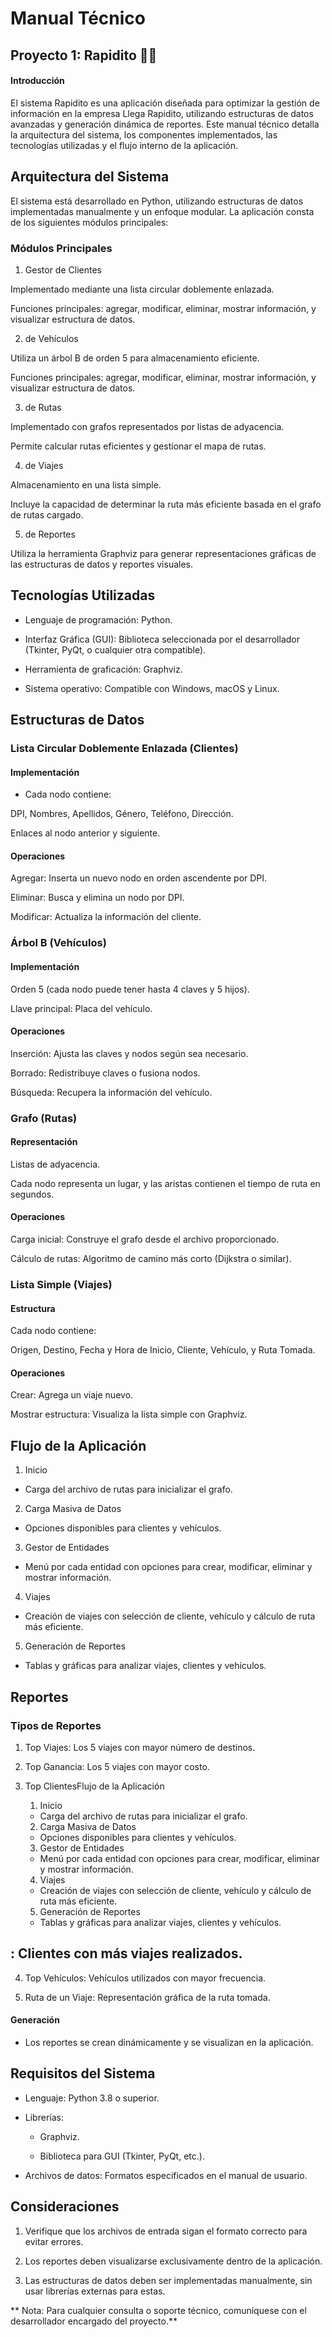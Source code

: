 # Manual Técnico

## Proyecto 1: Rapidito 🏃‍♂️

#### Introducción

El sistema Rapidito es una aplicación diseñada para optimizar la gestión de información en la empresa Llega Rapidito, utilizando estructuras de datos avanzadas y generación dinámica de reportes. Este manual técnico detalla la arquitectura del sistema, los componentes implementados, las tecnologías utilizadas y el flujo interno de la aplicación.

## Arquitectura del Sistema

El sistema está desarrollado en Python, utilizando estructuras de datos implementadas manualmente y un enfoque modular. La aplicación consta de los siguientes módulos principales:

### Módulos Principales

1. Gestor de Clientes

Implementado mediante una lista circular doblemente enlazada.

Funciones principales: agregar, modificar, eliminar, mostrar información, y visualizar estructura de datos.

2. de Vehículos

Utiliza un árbol B de orden 5 para almacenamiento eficiente.

Funciones principales: agregar, modificar, eliminar, mostrar información, y visualizar estructura de datos.

3. de Rutas

Implementado con grafos representados por listas de adyacencia.

Permite calcular rutas eficientes y gestionar el mapa de rutas.

4. de Viajes

Almacenamiento en una lista simple.

Incluye la capacidad de determinar la ruta más eficiente basada en el grafo de rutas cargado.

5. de Reportes

Utiliza la herramienta Graphviz para generar representaciones gráficas de las estructuras de datos y reportes visuales.

## Tecnologías Utilizadas

- Lenguaje de programación: Python.

- Interfaz Gráfica (GUI): Biblioteca seleccionada por el desarrollador (Tkinter, PyQt, o cualquier otra compatible).

- Herramienta de graficación: Graphviz.

- Sistema operativo: Compatible con Windows, macOS y Linux.

## Estructuras de Datos

### Lista Circular Doblemente Enlazada (Clientes)

#### Implementación

- Cada nodo contiene:

DPI, Nombres, Apellidos, Género, Teléfono, Dirección.

Enlaces al nodo anterior y siguiente.

#### Operaciones

Agregar: Inserta un nuevo nodo en orden ascendente por DPI.

Eliminar: Busca y elimina un nodo por DPI.

Modificar: Actualiza la información del cliente.

### Árbol B (Vehículos)

#### Implementación

Orden 5 (cada nodo puede tener hasta 4 claves y 5 hijos).

Llave principal: Placa del vehículo.

#### Operaciones

Inserción: Ajusta las claves y nodos según sea necesario.

Borrado: Redistribuye claves o fusiona nodos.

Búsqueda: Recupera la información del vehículo.

### Grafo (Rutas)

#### Representación

Listas de adyacencia.

Cada nodo representa un lugar, y las aristas contienen el tiempo de ruta en segundos.

#### Operaciones

Carga inicial: Construye el grafo desde el archivo proporcionado.

Cálculo de rutas: Algoritmo de camino más corto (Dijkstra o similar).

### Lista Simple (Viajes)

#### Estructura

Cada nodo contiene:

Origen, Destino, Fecha y Hora de Inicio, Cliente, Vehículo, y Ruta Tomada.

#### Operaciones

Crear: Agrega un viaje nuevo.

Mostrar estructura: Visualiza la lista simple con Graphviz.

## Flujo de la Aplicación

1. Inicio

- Carga del archivo de rutas para inicializar el grafo.

2. Carga Masiva de Datos

- Opciones disponibles para clientes y vehículos.

3. Gestor de Entidades

- Menú por cada entidad con opciones para crear, modificar, eliminar y mostrar información.

4. Viajes

- Creación de viajes con selección de cliente, vehículo y cálculo de ruta más eficiente.

5. Generación de Reportes

- Tablas y gráficas para analizar viajes, clientes y vehículos.

## Reportes

### Tipos de Reportes

1. Top Viajes: Los 5 viajes con mayor número de destinos.

2. Top Ganancia: Los 5 viajes con mayor costo.

3. Top ClientesFlujo de la Aplicación

    1. Inicio

    - Carga del archivo de rutas para inicializar el grafo.

    2. Carga Masiva de Datos

    - Opciones disponibles para clientes y vehículos.

    3. Gestor de Entidades

    - Menú por cada entidad con opciones para crear, modificar, eliminar y mostrar información.

    4. Viajes

    - Creación de viajes con selección de cliente, vehículo y cálculo de ruta más eficiente.

    5. Generación de Reportes

    - Tablas y gráficas para analizar viajes, clientes y vehículos.

## : Clientes con más viajes realizados.

4. Top Vehículos: Vehículos utilizados con mayor frecuencia.

5. Ruta de un Viaje: Representación gráfica de la ruta tomada.

#### Generación

- Los reportes se crean dinámicamente y se visualizan en la aplicación.

## Requisitos del Sistema

- Lenguaje: Python 3.8 o superior.

- Librerías:

    - Graphviz.

    - Biblioteca para GUI (Tkinter, PyQt, etc.).

- Archivos de datos: Formatos especificados en el manual de usuario.

## Consideraciones

1. Verifique que los archivos de entrada sigan el formato correcto para evitar errores.

2. Los reportes deben visualizarse exclusivamente dentro de la aplicación.

3. Las estructuras de datos deben ser implementadas manualmente, sin usar librerías externas para estas.

** Nota: Para cualquier consulta o soporte técnico, comuníquese con el desarrollador encargado del proyecto.** 